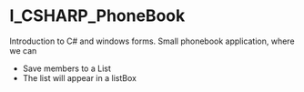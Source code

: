 # I_CSHARP_PhoneBook

Introduction to C# and windows forms.
Small phonebook  application, where we can 

 - Save members to a List 
 - The list will appear in a listBox
